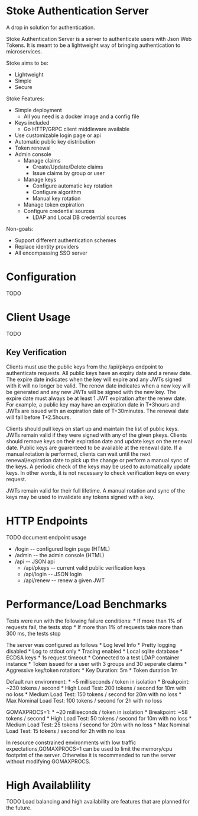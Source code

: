 # Stoke Authentication Server

A drop in solution for authentication.

Stoke Authentication Server is a server to authenticate users with Json Web Tokens.
It is meant to be a lightweight way of bringing authentication to microservices.

Stoke aims to be:
  * Lightweight
  * Simple
  * Secure

Stoke Features:
  * Simple deployment
    * All you need is a docker image and a config file
  * Keys included
    * Go HTTP/GRPC client middleware available
  * Use customizable login page or api
  * Automatic public key distribution
  * Token renewal
  * Admin console
    * Manage claims
      * Create/Update/Delete claims
      * Issue claims by group or user
    * Manage keys
      * Configure automatic key rotation
      * Configure algorithm
      * Manual key rotation
    * Manage token expiration
    * Configure credential sources
      * LDAP and Local DB credential sources

Non-goals:
  * Support different authentication schemes
  * Replace identity providers
  * All encompassing SSO server

# Configuration

TODO

# Client Usage

TODO

## Key Verification

Clients must use the public keys from the /api/pkeys endpoint to authenticate requests.
All public keys have an expiry date and a renew date.
The expire date indicates when the key will expire and any JWTs signed with it will no longer be valid.
The renew date indicates when a new key will be generated and any new JWTs will be signed with the new key.
The expire date must always be at least 1 JWT expiration after the renew date.
For example, a public key may have an expiration date in T+3hours and JWTs are issued with an expiration date of T+30minutes.
The renewal date will fall before T+2.5hours.

Clients should pull keys on start up and maintain the list of public keys.
JWTs remain valid if they were signed with any of the given pkeys.
Clients should remove keys on their expiration date and update keys on the renewal date.
Public keys are guarenteed to be available at the renewal date.
If a manual rotation is performed, clients can wait until the next renewal/expiration date to pick up the change or perform a manual sync of the keys.
A periodic check of the keys may be used to automatically update keys.
In other words, it is not necessary to check verification keys on every request.

JWTs remain valid for their full lifetime.
A manual rotation and sync of the keys may be used to invalidate any tokens signed with a key.

# HTTP Endpoints

TODO document endpoint usage

- /login -- configured login page (HTML)
- /admin -- the admin console (HTML)
- /api -- JSON api
  - /api/pkeys -- current valid public verification keys
  - /api/login -- JSON login
  - /api/renew -- renew a given JWT

# Performance/Load Benchmarks

Tests were run with the following failure conditions:
    * If more than 1% of requests fail, the tests stop
    * If more than 1% of requests take more than 300 ms, the tests stop

The server was configured as follows
    * Log level Info
    * Pretty logging disabled
    * Log to stdout only
    * Tracing enabled
    * Local sqlite database
    * ECDSA keys
    * 1s request timeout
    * Connected to a test LDAP container instance
    * Token issued for a user with 3 groups and 30 seperate claims
    * Aggressive key/token rotation:
        * Key Duration: 5m
        * Token duration 1m

Default run environment:
    * ~5 milliseconds / token in isolation
    * Breakpoint: ~230 tokens / second
    * High Load Test:        200 tokens / second for 10m with no loss
    * Medium Load Test:      150 tokens / second for 20m with no loss
    * Max Nominal Load Test: 100 tokens / second for 2h with no loss

GOMAXPROCS=1:
    * ~20 milliseconds / token in isolation
    * Breakpoint: ~58 tokens / second
    * High Load Test:        50 tokens / second for 10m with no loss
    * Medium Load Test:      25 tokens / second for 20m with no loss
    * Max Nominal Load Test: 15 tokens / second for 2h with no loss

In resource constrained environments with low traffic expectations,GOMAXPROCS=1 can be used to limit the memory/cpu footprint of the server.
Otherwise it is recommended to run the server without modifying GOMAXPROCS.

# High Availablility

TODO
Load balancing and high availability are features that are planned for the future.
